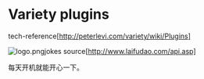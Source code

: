 # Variety plugins

tech-reference[http://peterlevi.com/variety/wiki/Plugins]

![logo.png](http://down.laifudao.com/laifudao/www/images/logo.png)jokes source[http://www.laifudao.com/api.asp]

每天开机就能开心一下。
